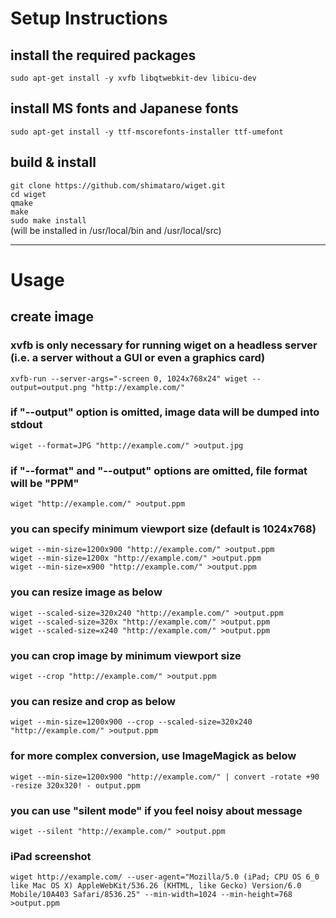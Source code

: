 # Setup Instructions

## install the required packages
`sudo apt-get install -y xvfb libqtwebkit-dev libicu-dev`

## install MS fonts and Japanese fonts
`sudo apt-get install -y ttf-mscorefonts-installer ttf-umefont`

## build & install
`git clone https://github.com/shimataro/wiget.git`  
`cd wiget`  
`qmake`  
`make`  
`sudo make install`  
(will be installed in /usr/local/bin and /usr/local/src)

---

# Usage

## create image

### xvfb is only necessary for running wiget on a headless server (i.e. a server without a GUI or even a graphics card)

`xvfb-run --server-args="-screen 0, 1024x768x24" wiget --output=output.png "http://example.com/"`

### if "--output" option is omitted, image data will be dumped into stdout

`wiget --format=JPG "http://example.com/" >output.jpg`

### if "--format" and "--output" options are omitted, file format will be "PPM"

`wiget "http://example.com/" >output.ppm`

### you can specify minimum viewport size (default is 1024x768)

`wiget --min-size=1200x900 "http://example.com/" >output.ppm`  
`wiget --min-size=1200x "http://example.com/" >output.ppm`  
`wiget --min-size=x900 "http://example.com/" >output.ppm`  

### you can resize image as below

`wiget --scaled-size=320x240 "http://example.com/" >output.ppm`  
`wiget --scaled-size=320x "http://example.com/" >output.ppm`  
`wiget --scaled-size=x240 "http://example.com/" >output.ppm`  

### you can crop image by minimum viewport size

`wiget --crop "http://example.com/" >output.ppm`

### you can resize and crop as below

`wiget --min-size=1200x900 --crop --scaled-size=320x240 "http://example.com/" >output.ppm`

### for more complex conversion, use ImageMagick as below

`wiget --min-size=1200x900 "http://example.com/" | convert -rotate +90 -resize 320x320! - output.ppm`

### you can use "silent mode" if you feel noisy about message

`wiget --silent "http://example.com/" >output.ppm`

### iPad screenshot
`wiget http://example.com/ --user-agent="Mozilla/5.0 (iPad; CPU OS 6_0 like Mac OS X) AppleWebKit/536.26 (KHTML, like Gecko) Version/6.0 Mobile/10A403 Safari/8536.25" --min-width=1024 --min-height=768 >output.ppm`


